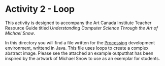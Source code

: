 # Activity 2 - Loop
This activity is designed to accompany the Art Canada Institute Teacher Resource Guide titled *Understanding Computer Science Through the Art of Michael Snow*.

In this directory you will find a file written for the [Processing](https://processing.org) development environment, writtend in Java. This file uses loops to create a complex abstract image. Please see the attached an example outputthat has been inspired by the artwork of Michael Snow to use as an exemplar for students.
